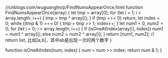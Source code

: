 //cnblogs.com/wuguanglin/p/FindNumsAppearOnce.html
function FindNumsAppearOnce(array) {
  let tmp = array[0];
  for (let i = 1; i < array.length; i++) {
    tmp = tmp ^ array[i];
  }
  if (tmp === 0) return;
  let index = 0;
  while ((tmp & 1) === 0) {
    tmp = tmp >> 1;
    index++;
  }
  let num1 = 0,
    num2 = 0;
  for (let i = 0; i < array.length; i++) {
    if (isOneAtIndex(array[i], index)) num1 = num1 ^ array[i];
    else num2 = num2 ^ array[i];
  }
  return [num1, num2];
  // return list, 比如[a,b]，其中ab是出现一次的两个数字
}

function isOneAtIndex(num, index) {
  num = num >> index;
  return num & 1;
}
